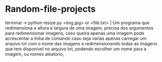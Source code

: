 # Random-file-projects

terminal -> python resize.py <img.jpg> or <file.txt> <heigth> <width> | Um programa que redimensiona a altura e largura de uma imagem, precisa dos argumentos para redimensionar imagens, caso queira apenas uma imagem pode acrescentar a linha de comando caso seja varias apenas carregar um arquivo txt com o nome das imagens e redimensionando todas as imagens que tem disponivel no arquivo txt, podendo escolher um nome para a imagem, ou nomes aleatorio,
